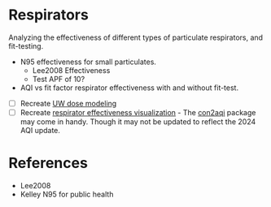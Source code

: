 # Respirators
Analyzing the effectiveness of different types of particulate respirators, and fit-testing.

- N95 effectiveness for small particulates.
  - Lee2008 Effectiveness
  - Test APF of 10?
- AQI vs fit factor respirator effectiveness with and without fit-test.
- [ ] Recreate [UW dose modeling](https://www.lni.wa.gov/safety-health/safety-rules/rulemaking-stakeholder-information/_WildFire/Wildfire-Health-Threats.pdf)
- [ ] Recreate [respirator effectiveness visualization](https://www.lni.wa.gov/safety-health/safety-rules/rulemaking-stakeholder-information/_WildFire/WildfireSmokeStakeholderMeeting8-10-20222.pdf)
      - The [con2aqi](https://cran.r-project.org/web/packages/con2aqi/index.html) package may come in handy. Though it may not be updated to reflect the 2024 AQI update.

# References

- Lee2008
- Kelley N95 for public health
